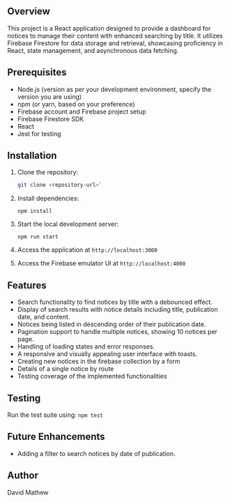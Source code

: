 ## Overview
This project is a React application designed to provide a dashboard for notices to manage their content with enhanced searching by title. It utilizes Firebase Firestore for data storage and retrieval, showcasing proficiency in React, state management, and asynchronous data fetching.

## Prerequisites
- Node.js (version as per your development environment, specify the version you are using)
- npm (or yarn, based on your preference)
- Firebase account and Firebase project setup
- Firebase Firestore SDK
- React
- Jest for testing

## Installation

1. Clone the repository:
   ```bash
   git clone <repository-url>` 

2. Install dependencies:

    `npm install` 
    
3. Start the local development server:
    
    `npm run start` 
    
4.  Access the application at `http://localhost:3000`

5.  Access the Firebase emulator UI at `http://localhost:4000`
    

##  Features

-   Search functionality to find notices by title with a debounced effect.
-   Display of search results with notice details including title, publication date, and content.
-   Notices being listed in descending order of their publication date.
-   Pagination support to handle multiple notices, showing 10 notices per page.
-   Handling of loading states and error responses.
-   A responsive and visually appealing user interface with toasts.
-   Creating new notices in the firebase collection by a form
-   Details of a single notice by route 
-   Testing coverage of the implemented functionalities

## Testing
Run the test suite using:
`npm test` 


## Future Enhancements
-   Adding a filter to search notices by date of publication.

## Author

David Mathew